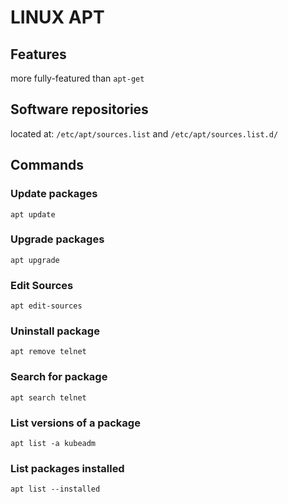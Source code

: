 # LINUX APT

## Features
more fully-featured than `apt-get`

## Software repositories
located at:
`/etc/apt/sources.list`
and
`/etc/apt/sources.list.d/`

## Commands

### Update packages
`apt update`

### Upgrade packages
`apt upgrade`

### Edit Sources
`apt edit-sources`

### Uninstall package
`apt remove telnet`

### Search for package
`apt search telnet`

### List versions of a package

`apt list -a kubeadm`

### List packages installed
`apt list --installed`
